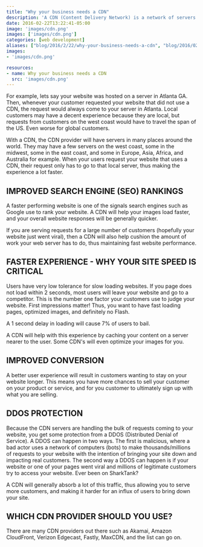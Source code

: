 ```yaml
---
title: "Why your business needs a CDN"
description: 'A CDN (Content Delivery Network) is a network of servers around the world that work together to provide a faster web experience for your users.'
date: 2016-02-22T13:22:41-05:00
image: 'images/cdn.png'
images: ['images/cdn.png']
categories: [web development]
aliases: ["blog/2016/2/22/why-your-business-needs-a-cdn", "blog/2016/02/22/why-your-business-needs-a-cdn"]
images:
- 'images/cdn.png'

resources:
- name: Why your business needs a CDN
  src: 'images/cdn.png'
---
```



For example, lets say your website was hosted on a server in Atlanta GA.  Then, whenever your customer requested your website that did not use a CDN, the request would always come to your server in Atlanta.  Local customers may have a decent experience because they are local, but requests from customers on the west coast would have to travel the span of the US.  Even worse for global customers.

With a CDN, the CDN provider will have servers in many places around the world.  They may have a few servers on the west coast, some in the midwest, some in the east coast, and some in Europe, Asia, Africa, and Australia for example.  When your users request your website that uses a CDN, their request only has to go to that local server, thus making the experience a lot faster.

IMPROVED SEARCH ENGINE (SEO) RANKINGS
-------------------------------------

A faster performing website is one of the signals search engines such as Google use to rank your website.  A CDN will help your images load faster, and your overall website responses will be generally quicker.

If you are serving requests for a large number of customers (hopefully your website just went viral), then a CDN will also help cushion the amount of work your web server has to do, thus maintaining fast website performance.

FASTER EXPERIENCE - WHY YOUR SITE SPEED IS CRITICAL
---------------------------------------------------

Users have very low tolerance for slow loading websites.  If you page does not load within 2 seconds, most users will leave your website and go to a competitor.  This is the number one factor your customers use to judge your website.  First impressions matter!  Thus, you want to have fast loading pages, optimized images, and definitely no Flash.

A 1 second delay in loading will cause 7% of users to bail.

A CDN will help with this experience by caching your content on a server nearer to the user.  Some CDN's will even optimize your images for you.

IMPROVED CONVERSION
-------------------

A better user experience will result in customers wanting to stay on your website longer.  This means you have more chances to sell your customer on your product or service, and for you customer to ultimately sign up with what you are selling.

DDOS PROTECTION
---------------

Because the CDN servers are handling the bulk of requests coming to your website, you get some protection from a DDOS (Distributed Denial of Service).  A DDOS can happen in two ways.  The first is malicious, where a bad actor uses a network of computers (bots) to make thousands/millions of requests to your website with the intention of bringing your site down and impacting real customers.  The second way a DDOS can happen is if your website or one of your pages went viral and millions of legitimate customers try to access your website.  Ever been on SharkTank?  

A CDN will generally absorb a lot of this traffic, thus allowing you to serve more customers, and making it harder for an influx of users to bring down your site.

WHICH CDN PROVIDER SHOULD YOU USE?
----------------------------------

There are many CDN providers out there such as Akamai, Amazon CloudFront, Verizon Edgecast, Fastly, MaxCDN, and the list can go on.

